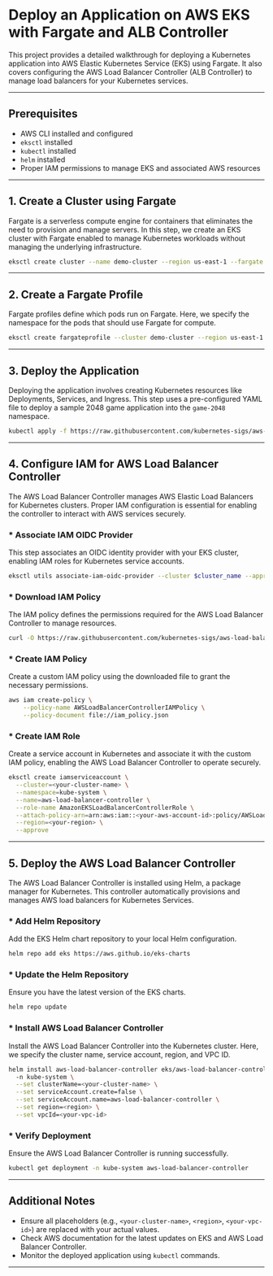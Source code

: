 # Deploy an Application on AWS EKS with Fargate and ALB Controller

This project provides a detailed walkthrough for deploying a Kubernetes application into AWS Elastic Kubernetes Service (EKS) using Fargate. It also covers configuring the AWS Load Balancer Controller (ALB Controller) to manage load balancers for your Kubernetes services.

---

## Prerequisites
- AWS CLI installed and configured
- `eksctl` installed
- `kubectl` installed
- `helm` installed
- Proper IAM permissions to manage EKS and associated AWS resources

---

## 1. Create a Cluster using Fargate

Fargate is a serverless compute engine for containers that eliminates the need to provision and manage servers. In this step, we create an EKS cluster with Fargate enabled to manage Kubernetes workloads without managing the underlying infrastructure.

```bash
eksctl create cluster --name demo-cluster --region us-east-1 --fargate
```

---

## 2. Create a Fargate Profile

Fargate profiles define which pods run on Fargate. Here, we specify the namespace for the pods that should use Fargate for compute.

```bash
eksctl create fargateprofile --cluster demo-cluster --region us-east-1 --name alb-sample-app --namespace game-2048
```

---

## 3. Deploy the Application

Deploying the application involves creating Kubernetes resources like Deployments, Services, and Ingress. This step uses a pre-configured YAML file to deploy a sample 2048 game application into the `game-2048` namespace.

```bash
kubectl apply -f https://raw.githubusercontent.com/kubernetes-sigs/aws-load-balancer-controller/v2.5.4/docs/examples/2048/2048_full.yaml
```

---

## 4. Configure IAM for AWS Load Balancer Controller

The AWS Load Balancer Controller manages AWS Elastic Load Balancers for Kubernetes clusters. Proper IAM configuration is essential for enabling the controller to interact with AWS services securely.

### * Associate IAM OIDC Provider

This step associates an OIDC identity provider with your EKS cluster, enabling IAM roles for Kubernetes service accounts.

```bash
eksctl utils associate-iam-oidc-provider --cluster $cluster_name --approve
```

### * Download IAM Policy

The IAM policy defines the permissions required for the AWS Load Balancer Controller to manage resources.

```bash
curl -O https://raw.githubusercontent.com/kubernetes-sigs/aws-load-balancer-controller/v2.5.4/docs/install/iam_policy.json
```

### * Create IAM Policy

Create a custom IAM policy using the downloaded file to grant the necessary permissions.

```bash
aws iam create-policy \
    --policy-name AWSLoadBalancerControllerIAMPolicy \
    --policy-document file://iam_policy.json
```

### * Create IAM Role

Create a service account in Kubernetes and associate it with the custom IAM policy, enabling the AWS Load Balancer Controller to operate securely.

```bash
eksctl create iamserviceaccount \
  --cluster=<your-cluster-name> \
  --namespace=kube-system \
  --name=aws-load-balancer-controller \
  --role-name AmazonEKSLoadBalancerControllerRole \
  --attach-policy-arn=arn:aws:iam::<your-aws-account-id>:policy/AWSLoadBalancerControllerIAMPolicy \
  --region=<your-region> \
  --approve
```

---

## 5. Deploy the AWS Load Balancer Controller

The AWS Load Balancer Controller is installed using Helm, a package manager for Kubernetes. This controller automatically provisions and manages AWS load balancers for Kubernetes Services.

### * Add Helm Repository

Add the EKS Helm chart repository to your local Helm configuration.

```bash
helm repo add eks https://aws.github.io/eks-charts
```

### * Update the Helm Repository

Ensure you have the latest version of the EKS charts.

```bash
helm repo update
```

### * Install AWS Load Balancer Controller

Install the AWS Load Balancer Controller into the Kubernetes cluster. Here, we specify the cluster name, service account, region, and VPC ID.

```bash
helm install aws-load-balancer-controller eks/aws-load-balancer-controller \            
  -n kube-system \
  --set clusterName=<your-cluster-name> \
  --set serviceAccount.create=false \
  --set serviceAccount.name=aws-load-balancer-controller \
  --set region=<region> \
  --set vpcId=<your-vpc-id>
```

### * Verify Deployment

Ensure the AWS Load Balancer Controller is running successfully.

```bash
kubectl get deployment -n kube-system aws-load-balancer-controller
```

---

## Additional Notes
- Ensure all placeholders (e.g., `<your-cluster-name>`, `<region>`, `<your-vpc-id>`) are replaced with your actual values.
- Check AWS documentation for the latest updates on EKS and AWS Load Balancer Controller.
- Monitor the deployed application using `kubectl` commands.

---
